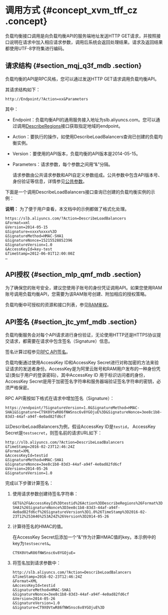 # 调用方式 {#concept_xvm_tff_cz .concept}

负载均衡接口调用是向负载均衡API的服务端地址发送HTTP GET请求，并按照接口说明在请求中加入相应请求参数，调用后系统会返回处理结果。请求及返回结果都使用UTF-8字符集进行编码。

## 请求结构 {#section_mqj_q3f_mdb .section}

负载均衡的API是RPC风格，您可以通过发送HTTP GET请求调用负载均衡API。

其请求结构如下：

``` {#codeblock_iyv_af6_b4w}
http://Endpoint/?Action=xx&Parameters
```

其中：

-   Endpoint：负载均衡API的通用服务接入地址为slb.aliyuncs.com。您可以通过调用[DescribeRegions](cn.zh-CN/API参考/负载均衡实例/DescribeRegions.md#)接口获取指定地域的endpoint。
-   Action：要执行的操作，如使用DescribeLoadBalancers查询已创建的负载均衡实例。
-   Version：要使用的API版本，负载均衡的API版本是2014-05-15。
-   Parameters：请求参数，每个参数之间用“&”分隔。

    请求参数由公共请求参数和API自定义参数组成。公共参数中包含API版本号、身份验证等信息，详情参见[公共参数](cn.zh-CN/API参考/公共参数.md)。


下面是一个调用DescribeLoadBalancers接口查询已创建的负载均衡实例的示例：

**说明：** 为了便于用户查看，本文档中的示例都做了格式化处理。

``` {#public}
https://slb.aliyuncs.com/?Action=DescribeLoadBalancers
&Format=xml
&Version=2014-05-15
&Signature=xxxx%xxxx%3D
&SignatureMethod=HMAC-SHA1
&SignatureNonce=15215528852396
&SignatureVersion=1.0
&AccessKeyId=key-test
&TimeStamp=2012-06-01T12:00:00Z
…
```

## API授权 {#section_mlp_qmf_mdb .section}

为了确保您的账号安全，建议您使用子账号的身份凭证调用API。如果您使用RAM账号调用负载均衡API，您需要为该RAM账号创建、附加相应的授权策略。

负载均衡中可授权的资源和接口列表，参见[RAM鉴权](cn.zh-CN/API参考/RAM鉴权.md)。

## API签名 {#section_jtc_ymf_mdb .section}

负载均衡服务会对每个API请求进行身份验证，无论使用HTTP还是HTTPS协议提交请求，都需要在请求中包含签名（Signature）信息。

签名计算过程参见[RPC API签名](https://help.aliyun.com/document_detail/66384.html)。

负载均衡通过使用AccessKey ID和AccessKey Secret进行对称加密的方法来验证请求的发送者身份。AccessKey是为阿里云账号和RAM用户发布的一种身份凭证\(类似于用户的登录密码\)，其中AccessKey ID 用于标识访问者的身份，AccessKey Secret是用于加密签名字符串和服务器端验证签名字符串的密钥，必须严格保密。

RPC API需按如下格式在请求中增加签名（Signature）：

``` {#codeblock_qj6_hj6_qba}
https://endpoint/?SignatureVersion=1.0&SignatureMethod=HMAC-SHA1&Signature=CT9X0VtwR86fNWSnsc6v8YGOjuE%3D&SignatureNonce=3ee8c1b8-83d3-44af-a94f-4e0ad82fd6cf
```

以DescribeLoadBalancers为例，假设AccessKey ID是`testid`， AccessKey Secret是`testsecret`，则签名前的请求URL如下：

``` {#public1}
http://slb.aliyuncs.com/?Action=DescribeLoadBalancers
&TimeStamp=2016-02-23T12:46:24Z
&Format=XML
&AccessKeyId=testid
&SignatureMethod=HMAC-SHA1
&SignatureNonce=3ee8c1b8-83d3-44af-a94f-4e0ad82fd6cf
&Version=2014-05-26
&SignatureVersion=1.0
```

完成以下步骤计算签名：

1.  使用请求参数创建待签名字符串：

    ``` {#codeblock_vwo_24y_43u}
    GET&%2F&AccessKeyId%3Dtestid%26Action%3DDescribeRegions%26Format%3DXML%26SignatureMethod%3DHMAC-SHA1%26SignatureNonce%3D3ee8c1b8-83d3-44af-a94f-4e0ad82fd6cf%26SignatureVersion%3D1.0%26TimeStamp%3D2016-02-23T12%253A46%253A24Z%26Version%3D2014-05-26
    ```

2.  计算待签名的HMAC的值。

    在AccessKey Secret后添加一个“&”作为计算HMAC值的key。本示例中的key为`testsecret&`。

    ``` {#codeblock_2ml_itb_q12}
    CT9X0VtwR86fNWSnsc6v8YGOjuE=
    ```

3.  将签名加到请求参数中：

    ``` {#public3}
    http://slb.aliyuncs.com/?Action=DescribeLoadBalancers
    &TimeStamp=2016-02-23T12:46:24Z
    &Format=XML
    &AccessKeyId=testid
    &SignatureMethod=HMAC-SHA1
    &SignatureNonce=3ee8c1b8-83d3-44af-a94f-4e0ad82fd6cf
    &Version=2014-05-26
    &SignatureVersion=1.0
    &Signature=CT9X0VtwR86fNWSnsc6v8YGOjuE%3D
    ```


